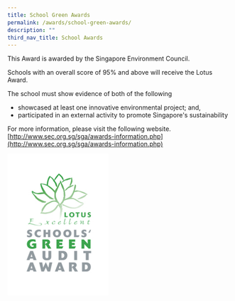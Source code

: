 ```yaml
---
title: School Green Awards
permalink: /awards/school-green-awards/
description: ""
third_nav_title: School Awards
---
```


This Award is awarded by the Singapore Environment Council.  

Schools with an overall score of 95% and above will receive the Lotus Award.

The school must show evidence of both of the following
* showcased at least one innovative environmental project; and, 
* participated in an external activity to promote Singapore's sustainability 

For more information, please visit the following website. <br> [http://www.sec.org.sg/sga/awards-information.php](http://www.sec.org.sg/sga/awards-information.php)

<img src="/images/lotus_green_award1.jpg" 
     style="width:45%">